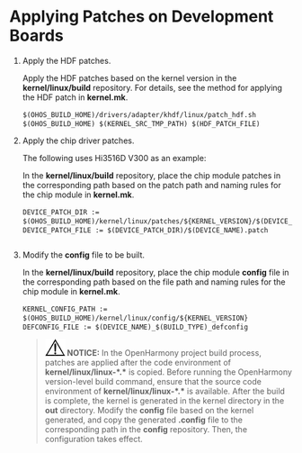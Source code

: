 # Applying Patches on Development Boards<a name="EN-US_TOPIC_0000001081980461"></a>

1.  Apply the HDF patches.

    Apply the HDF patches based on the kernel version in the  **kernel/linux/build**  repository. For details, see the method for applying the HDF patch in  **kernel.mk**.

    ```
    $(OHOS_BUILD_HOME)/drivers/adapter/khdf/linux/patch_hdf.sh $(OHOS_BUILD_HOME) $(KERNEL_SRC_TMP_PATH) $(HDF_PATCH_FILE)
    ```

2.  Apply the chip driver patches.

    The following uses Hi3516D V300 as an example:

    In the  **kernel/linux/build**  repository, place the chip module patches in the corresponding path based on the patch path and naming rules for the chip module in  **kernel.mk**.

    ```
    DEVICE_PATCH_DIR := $(OHOS_BUILD_HOME)/kernel/linux/patches/${KERNEL_VERSION}/$(DEVICE_NAME)_patch
    DEVICE_PATCH_FILE := $(DEVICE_PATCH_DIR)/$(DEVICE_NAME).patch
    ```

    ```

    ```

3.  Modify the  **config**  file to be built.

    In the  **kernel/linux/build**  repository, place the chip module  **config**  file in the corresponding path based on the file path and naming rules for the chip module in  **kernel.mk**.

    ```
    KERNEL_CONFIG_PATH := $(OHOS_BUILD_HOME)/kernel/linux/config/${KERNEL_VERSION}
    DEFCONFIG_FILE := $(DEVICE_NAME)_$(BUILD_TYPE)_defconfig
    ```

    >![](../public_sys-resources/icon-notice.gif) **NOTICE:** 
    >In the OpenHarmony project build process, patches are applied after the code environment of  **kernel/linux/linux-\*.\***  is copied. Before running the OpenHarmony version-level build command, ensure that the source code environment of  **kernel/linux/linux-\*.\***  is available.
    >After the build is complete, the kernel is generated in the kernel directory in the  **out**  directory. Modify the  **config**  file based on the kernel generated, and copy the generated  **.config**  file to the corresponding path in the  **config**  repository. Then, the configuration takes effect.


